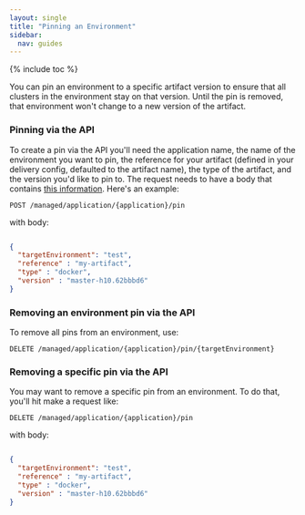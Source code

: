 ```yaml
---
layout: single
title: "Pinning an Environment"
sidebar:
  nav: guides
---
```


{% include toc %}

You can pin an environment to a specific artifact version to ensure that all clusters in the environment stay on that version.
Until the pin is removed, that environment won't change to a new version of the artifact.


### Pinning via the API

To create a pin via the API you'll need the application name, the name of the environment you want to pin, the reference for your artifact (defined in your delivery config, defaulted to the artifact name), the type of the artifact, and the version you'd like to pin to.
The request needs to have a body that contains [this information](https://github.com/spinnaker/gate/blob/master/gate-core/src/main/groovy/com/netflix/spinnaker/gate/model/manageddelivery/EnvironmentArtifactPin.java). 
Here's an example:

`POST /managed/application/{application}/pin`

with body: 
```json

{
  "targetEnvironment": "test",
  "reference" : "my-artifact",
  "type" : "docker",
  "version" : "master-h10.62bbbd6"
}
```


### Removing an environment pin via the API

To remove all pins from an environment, use:

`DELETE /managed/application/{application}/pin/{targetEnvironment}`


### Removing a specific pin via the API

You may want to remove a specific pin from an environment. To do that, you'll hit make a request like:

`DELETE /managed/application/{application}/pin`

with body: 
```json

{
  "targetEnvironment": "test",
  "reference" : "my-artifact",
  "type" : "docker",
  "version" : "master-h10.62bbbd6"
}
```











